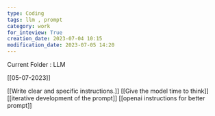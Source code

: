 ```yaml
---
type: Coding  
tags: llm , prompt
category: work
for_inteview: True
creation_date: 2023-07-04 10:15
modification_date: 2023-07-05 14:20
---
```


  
Current Folder : LLM




[[05-07-2023]]



[[Write clear and specific instructions.]] 
[[Give the model time to think]] 
[[iterative development of the prompt]]
[[openai instructions for better prompt]]